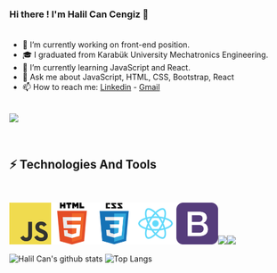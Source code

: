 ### Hi there ! I'm Halil Can Cengiz 👋 <br><br>

- 🔭 I’m currently working on front-end position.
- 🎓 I graduated from Karabük University Mechatronics Engineering.
- 🌱 I’m currently learning JavaScript and React.
- 💬 Ask me about JavaScript, HTML, CSS, Bootstrap, React
- 📫 How to reach me: [Linkedin](https://www.linkedin.com/in/halilcancengiz/) - [Gmail](mailto:hllcncngz1@gmail.com)<br><br>

<img src="https://media.giphy.com/media/DffShiJ47fPqM/giphy.gif" align="center" width="500"> <br>

<br>

## ⚡ Technologies And Tools <br>

<br>


<img src="https://raw.githubusercontent.com/github/explore/80688e429a7d4ef2fca1e82350fe8e3517d3494d/topics/javascript/javascript.png" width="75"><img src="https://raw.githubusercontent.com/github/explore/80688e429a7d4ef2fca1e82350fe8e3517d3494d/topics/html/html.png" width="75"><img src="https://raw.githubusercontent.com/github/explore/80688e429a7d4ef2fca1e82350fe8e3517d3494d/topics/css/css.png" width="75"><img src="https://raw.githubusercontent.com/github/explore/80688e429a7d4ef2fca1e82350fe8e3517d3494d/topics/react/react.png" width="75"><img src="https://raw.githubusercontent.com/github/explore/80688e429a7d4ef2fca1e82350fe8e3517d3494d/topics/bootstrap/bootstrap.png" width="75"><img src="https://upload.wikimedia.org/wikipedia/commons/thumb/9/9a/Visual_Studio_Code_1.35_icon.svg/512px-Visual_Studio_Code_1.35_icon.svg.png" width="75"><img src="https://avatars.githubusercontent.com/u/18133?s=200&v=4" width="75">

![Halil Can's github stats](https://github-readme-stats.vercel.app/api?username=hllcncngz&show_icons=true&theme=dark)
![Top Langs](https://github-readme-stats.vercel.app/api/top-langs/?username=hllcncngz&theme=tokyonight)



